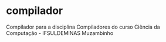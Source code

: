 # compilador
Compilador para a disciplina Compiladores do curso Ciência da Computação - IFSULDEMINAS Muzambinho
